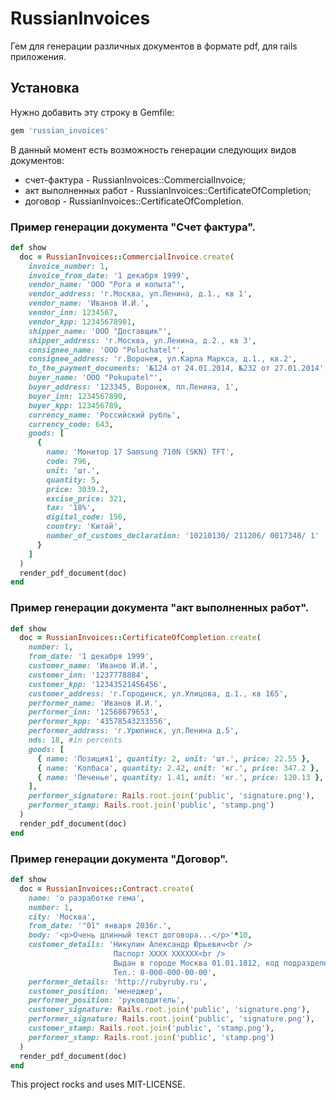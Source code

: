 # RussianInvoices
Гем для генерации различных документов в формате pdf, для rails приложения.

## Установка

Нужно добавить эту строку в Gemfile:
``` ruby
gem 'russian_invoices'
```
В данный момент есть возможность генерации следующих видов документов:
* счет-фактура - RussianInvoices::CommercialInvoice;
* акт выполненных работ - RussianInvoices::CertificateOfCompletion;
* договор - RussianInvoices::CertificateOfCompletion.

### Пример генерации документа "Счет фактура".
``` ruby
def show
  doc = RussianInvoices::CommercialInvoice.create(
    invoice_number: 1,
    invoice_from_date: '1 декабря 1999',
    vendor_name: 'ООО "Рога и копыта"',
    vendor_address: 'г.Москва, ул.Ленина, д.1., кв 1',
    vendor_name: 'Иванов И.И.',
    vendor_inn: 1234567,
    vendor_kpp: 12345678901,
    shipper_name: 'ООО "Доставщик"',
    shipper_address: 'г.Москва, ул.Ленина, д.2., кв 3',
    consignee_name: 'ООО "Poluchatel"',
    consignee_address: 'г.Воронеж, ул.Карла Маркса, д.1., кв.2',
    to_the_payment_documents: '№124 от 24.01.2014, №232 от 27.01.2014',
    buyer_name: 'ООО "Pokupatel"',
    buyer_address: '123345, Воронеж, пл.Ленина, 1',
    buyer_inn: 1234567890,
    buyer_kpp: 123456789,
    currency_name: 'Российский рубль',
    currency_code: 643,
    goods: [
      {
        name: 'Монитор 17 Samsung 710N (SKN) TFT',
        code: 796,
        unit: 'шт.',
        quantity: 5,
        price: 3039.2,
        excise_price: 321,
        tax: '18%',
        digital_code: 156,
        country: 'Китай',
        number_of_customs_declaration: '10210130/ 211206/ 0017348/ 1'
      }
    ]
  )
  render_pdf_document(doc)
end
```

### Пример генерации документа "акт выполненных работ".
``` ruby
def show
  doc = RussianInvoices::CertificateOfCompletion.create(
    number: 1,
    from_date: '1 декабря 1999',
    customer_name: 'Иванов И.И.',
    customer_inn: '1237778884',
    customer_kpp: '12343521456456',
    customer_address: 'г.Городинск, ул.Улицова, д.1., кв 165',
    performer_name: 'Иванов И.И.',
    performer_inn: '12568679653',
    performer_kpp: '43578543233556',
    performer_address: 'г.Урюпинск, ул.Ленина д.5',
    nds: 18, #in percents
    goods: [
      { name: 'Позиция1', quantity: 2, unit: 'шт.', price: 22.55 },
      { name: 'Колбаса', quantity: 2.42, unit: 'кг.', price: 347.2 },
      { name: 'Печенье', quantity: 1.41, unit: 'кг.', price: 120.13 },
    ],
    performer_signature: Rails.root.join('public', 'signature.png'),
    performer_stamp: Rails.root.join('public', 'stamp.png')
  )
  render_pdf_document(doc)
end
```

### Пример генерации документа "Договор".
```ruby
def show
  doc = RussianInvoices::Contract.create(
    name: 'о разработке гема',
    number: 1,
    city: 'Москва',
    from_date: '"01" января 2036г.',
    body: '<p>Очень длинный текст договора...</p>'*10,
    customer_details: 'Никулин Александр Юрьевич<br />
                       Паспорт XXXX XXXXXX<br />
                       Выдан в городе Москва 01.01.1812, код подразделения 000-001, проживающий по адресу г.Москва, ул.Безымянная, д. 1, кв.111
                       Тел.: 8-000-000-00-00',
    performer_details: 'http://rubyruby.ru',
    customer_position: 'менеджер',
    performer_position: 'руководитель',
    customer_signature: Rails.root.join('public', 'signature.png'),
    performer_signature: Rails.root.join('public', 'signature.png'),
    customer_stamp: Rails.root.join('public', 'stamp.png'),
    performer_stamp: Rails.root.join('public', 'stamp.png')
  )
  render_pdf_document(doc)
end
```

This project rocks and uses MIT-LICENSE.
